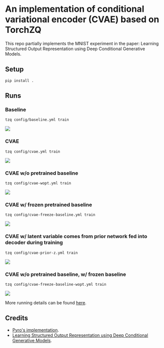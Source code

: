 # An implementation of conditional variational encoder (CVAE) based on TorchZQ

This repo partially implements the MNIST experiment in the paper: Learning Structured Output Representation using Deep Conditional Generative Models.

## Setup

```
pip install .
```

## Runs

### Baseline

```
tzq config/baseline.yml train
```

![](https://api.wandb.ai/files/enhuiz/tzq-cvae/xngngp5q/media/images/generated_37500_f10c1354dfbbe13177a7.png)

### CVAE

```
tzq config/cvae.yml train
```

![](https://api.wandb.ai/files/enhuiz/tzq-cvae/1d3yv80a/media/images/generated_37500_8faf8d4d84bf3d886e92.png)

### CVAE w/o pretrained baseline

```
tzq config/cvae-wopt.yml train
```

![](https://api.wandb.ai/files/enhuiz/tzq-cvae/cln5yruy/media/images/generated_37500_91f5f10872277857c404.png)

### CVAE w/ frozen pretrained baseline

```
tzq config/cvae-freeze-baseline.yml train
```

![](https://api.wandb.ai/files/enhuiz/tzq-cvae/r3rrhzor/media/images/generated_37500_85c1afd74377bcd36eb9.png)

### CVAE w/ latent variable comes from prior network fed into decoder during training

```
tzq config/cvae-prior-z.yml train
```

![](https://api.wandb.ai/files/enhuiz/tzq-cvae/1enp48ov/media/images/generated_37500_8c5d69cffcde0b0ae29f.png)

### CVAE w/o pretrained baseline, w/ frozen baseline

```
tzq config/cvae-freeze-baseline-wopt.yml train
```

![](https://api.wandb.ai/files/enhuiz/tzq-cvae/1e07rsk3/media/images/generated_37500_5b9c672c208d415a168e.png)

More running details can be found [here](https://wandb.ai/enhuiz/tzq-cvae?workspace=user-enhuiz).

## Credits

- [Pyro's implementation](https://pyro.ai/examples/cvae.html#Baseline:-Deterministic-Neural-Network).
- [Learning Structured Output Representation using Deep Conditional Generative Models](https://proceedings.neurips.cc/paper/2015/file/8d55a249e6baa5c06772297520da2051-Paper.pdf).
